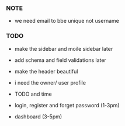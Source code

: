 
### NOTE
- we need email to bbe unique not username


### TODO
- make the sidebar and moile sidebar later
- add schema and field validations later
- make the header beautiful


- i need the owner/ user profile


- TODO and time
- login, register and forget password (1-3pm)
- dashboard (3-5pm)